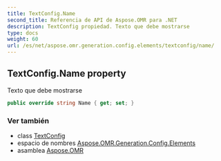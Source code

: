 ```yaml
---
title: TextConfig.Name
second_title: Referencia de API de Aspose.OMR para .NET
description: TextConfig propiedad. Texto que debe mostrarse
type: docs
weight: 60
url: /es/net/aspose.omr.generation.config.elements/textconfig/name/
---
```

## TextConfig.Name property

Texto que debe mostrarse

```csharp
public override string Name { get; set; }
```

### Ver también

* class [TextConfig](../)
* espacio de nombres [Aspose.OMR.Generation.Config.Elements](../../textconfig/)
* asamblea [Aspose.OMR](../../../)


